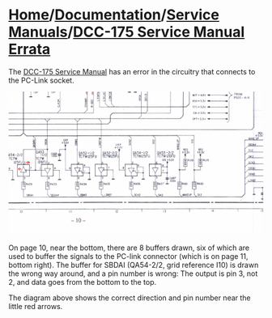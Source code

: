 # [Home](../..)/[Documentation](..)/[Service Manuals](.)/[DCC-175 Service Manual Errata](DCC175_errata.md)
The [DCC-175 Service Manual](./philips_dcc175_dcc170.pdf) has an error in the circuitry that connects to the PC-Link socket.

![Corrected schematic fragment](./philips_dcc175_correction.png)

On page 10, near the bottom, there are 8 buffers drawn, six of which are used to buffer the signals to the PC-link connector (which is on page 11, bottom right). The buffer for SBDAI (QA54-2/2, grid reference I10) is drawn the wrong way around, and a pin number is wrong: The output is pin 3, not 2, and data goes from the bottom to the top.

The diagram above shows the correct direction and pin number near the little red arrows.
